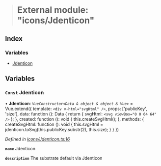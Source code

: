 > # External module: "icons/Jdenticon"

## Index

### Variables

* [Jdenticon](_icons_jdenticon_.md#const-jdenticon)

## Variables

### `Const` Jdenticon

• **Jdenticon**: *`VueConstructor<Data & object & object & Vue>`* =  Vue.extend({
  template: `<div v-html="svgHtml" />`,
  props: ['publicKey', 'size'],
  data: function (): Data {
    return {
      svgHtml: `<svg viewBox="0 0 64 64" />`
    };
  },
  created: function (): void {
    this.createSvgHtml();
  },
  methods: {
    createSvgHtml: function (): void {
      this.svgHtml = jdenticon.toSvg(this.publicKey.substr(2), this.size);
    }
  }
})

*Defined in [icons/Jdenticon.ts:16](https://github.com/polkadot-js/ui/blob/363784b/packages/vue-identicon/src/icons/Jdenticon.ts#L16)*

**`name`** Jdenticon

**`description`** The substrate default via Jdenticon